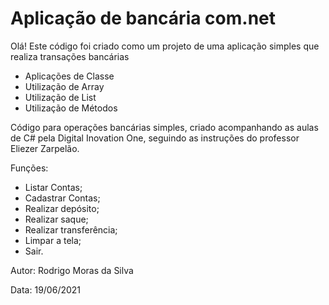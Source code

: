 # Aplicação de bancária com.net ​​



Olá! Este código foi criado como um projeto de uma aplicação simples que realiza transações bancárias 

- Aplicações  de Classe
- Utilização de Array
- Utilização de List
- Utilização de Métodos

Código para operações bancárias simples, criado acompanhando as aulas de C# pela Digital Inovation One, seguindo as instruções do professor Eliezer Zarpelão.

Funções:

- Listar Contas;
- Cadastrar Contas;
- Realizar depósito;
- Realizar saque;
- Realizar transferência;
- Limpar a tela;
- Sair.



Autor: Rodrigo Moras da Silva

Data: 19/06/2021

